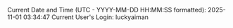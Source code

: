 Current Date and Time (UTC - YYYY-MM-DD HH:MM:SS formatted): 2025-11-01 03:34:47
Current User's Login: luckyaiman
